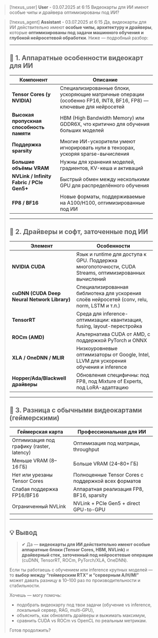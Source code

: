 >[!nexus_user] **User** - 03.07.2025 at 6:15
> Видеокарты для ИИ имеют особые чипы и драйвера оптимизированы под ИИ?
<!-- UID: a6e1c465-55b2-47b6-9ef7-663e90b86cd9 -->




>[!nexus_agent] **Assistant** - 03.07.2025 at 6:15
> Да, видеокарты для ИИ действительно имеют **особые чипы, архитектуру и драйверы**, которые **оптимизированы под задачи машинного обучения и глубокой нейросетевой обработки**. Ниже — подробный разбор:
> 
> ---
> 
> ## 🔧 1. **Аппаратные особенности видеокарт для ИИ**
> 
> | Компонент | Описание |
> |-----------|----------|
> | **Tensor Cores (у NVIDIA)** | Специализированные блоки, ускоряющие матричные операции (особенно FP16, INT8, BF16, FP8) — ключевые для нейросетей |
> | **Высокая пропускная способность памяти** | HBM (High Bandwidth Memory) или GDDR6X, что критично для обучения больших моделей |
> | **Поддержка sparsity** | Многие ИИ-ускорители умеют игнорировать нули в тензорах, ускоряя sparse-вычисления |
> | **Большие объёмы VRAM** | Нужны для хранения моделей, градиентов, KV-кеша и активаций |
> | **NVLink / Infinity Fabric / PCIe Gen5+** | Быстрый обмен между несколькими GPU для распределённого обучения |
> | **FP8 / BF16** | Новые форматы, поддерживаемые на A100/H100, оптимизированные под ИИ
> 
> ---
> 
> ## 🔌 2. **Драйверы и софт, заточенные под ИИ**
> 
> | Элемент | Особенности |
> |--------|-------------|
> | **NVIDIA CUDA** | Язык и runtime для доступа к GPU. Поддержка многопоточности, CUDA Streams, оптимизированных вычислений |
> | **cuDNN (CUDA Deep Neural Network Library)** | Специализированная библиотека для ускорения слоёв нейросетей (conv, relu, norm, LSTM и т.п.) |
> | **TensorRT** | Среда для inference-оптимизации: квантизация, fusing, layout-перестройка |
> | **ROCm (AMD)** | Альтернатива CUDA от AMD, с поддержкой PyTorch и ONNX |
> | **XLA / OneDNN / MLIR** | Низкоуровневые оптимизаторы от Google, Intel, LLVM для ускорения обучения и inference |
> | **Hopper/Ada/Blackwell драйверы** | Обновления специфичны: под FP8, под Mixture of Experts, под LoRA-адаптацию
> 
> ---
> 
> ## 🔄 3. **Разница с обычными видеокартами (геймерскими)**
> 
> | Геймерская карта | Профессиональная для ИИ |
> |------------------|--------------------------|
> | Оптимизация под графику (raster, latency) | Оптимизация под матрицы, throughput |
> | Меньше VRAM (8–16 ГБ) | Больше VRAM (24–80+ ГБ) |
> | Нет или урезаны Tensor Cores | Полноценные Tensor Cores с поддержкой всех форматов |
> | Слабая поддержка FP16/BF16 | Аппаратная реализация FP8, BF16, sparsity |
> | Ограниченный NVLink | NVLink + PCIe Gen5 + direct GPU-to-GPU |
> 
> ---
> 
> ## 💡 Вывод
> 
> > ✔ Да — **видеокарты для ИИ действительно имеют особые аппаратные блоки (Tensor Cores, HBM, NVLink)** 
> > и **драйверный стек, заточенный под нейросетевые операции** 
> > (cuDNN, TensorRT, ROCm, PyTorch/XLA, OneDNN).
> 
> Если ты работаешь с обучением или inference крупных моделей — 
> то **выбор между “геймерским RTX” и “серверным A/H/MI”** может давать разницу в 10–100 раз по производительности и стабильности.
> 
> Хочешь — могу помочь:
> - подобрать видеокарту под твои задачи (обучение vs inference, локальный сервер, RAG, multi-GPU),
> - объяснить, как обновлять драйверы и выжимать максимум,
> - сравнить CUDA vs ROCm vs OpenCL по реальным метрикам.
> 
> Готов продолжить?
<!-- UID: 87e8458e-01f4-491b-811d-d67a51ebab5e -->